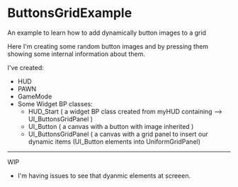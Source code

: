# ButtonsGridExample
An example to learn how to add dynamically button images to a grid

Here I'm creating some random button images and by pressing them showing some internal information about them. 

I've created: 
- HUD
- PAWN
- GameMode 
- Some Widget BP classes: 
  - HUD_Start ( a widget BP class created from myHUD containing --> UI_ButtonsGridPanel )
  - UI_Button ( a canvas with a button with image inherited )
  - UI_ButtonsGridPanel ( a canvas with a grid panel to insert our dynamic items (UI_Button elements into UniformGridPanel)
  
-------------------
WIP
- I'm having issues to see that dyanmic elements at screeen.
